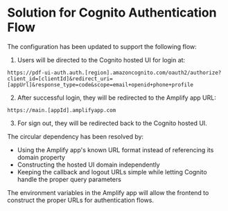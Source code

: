 # Solution for Cognito Authentication Flow

The configuration has been updated to support the following flow:

1. Users will be directed to the Cognito hosted UI for login at:
```
https://pdf-ui-auth.auth.[region].amazoncognito.com/oauth2/authorize?client_id=[clientId]&redirect_uri=[appUrl]&response_type=code&scope=email+openid+phone+profile
```

2. After successful login, they will be redirected to the Amplify app URL:
```
https://main.[appId].amplifyapp.com
```

3. For sign out, they will be redirected back to the Cognito hosted UI.

The circular dependency has been resolved by:
- Using the Amplify app's known URL format instead of referencing its domain property
- Constructing the hosted UI domain independently
- Keeping the callback and logout URLs simple while letting Cognito handle the proper query parameters

The environment variables in the Amplify app will allow the frontend to construct the proper URLs for authentication flows.